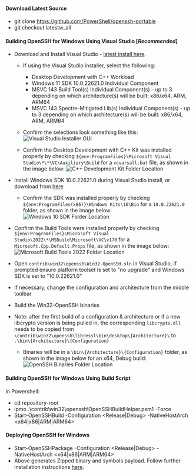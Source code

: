 #### Download Latest Source
  - git clone https://github.com/PowerShell/openssh-portable
  - git checkout latestw_all

#### Building OpenSSH for Windows Using Visual Studio [*Recommended*]
  - Download and Install Visual Studio - [latest install here](https://visualstudio.microsoft.com/downloads/). 
    - If using the Visual Studio installer, select the following:
      - Desktop Development with C++ Workload
      - Windows 11 SDK 10.0.22621.0 Individual Component
      - MSVC 143 Build Tool(s) Individual Component(s) - up to 3 depending on which architecture(s) will be built: x86/x64, ARM, ARM64 
      - MSVC 143 Spectre-Mitigated Lib(s) Individual Component(s) - up to 3 depending on which architecture(s) will be built: x86/x64, ARM, ARM64

    - Confirm the selections look something like this: 
![Visual Studio Installer GUI](https://github.com/PowerShell/Win32-OpenSSH/assets/14894321/1966b3df-2c42-4eb6-a8b1-dad3bc84d095)

     - Confirm the Desktop Development with C++ Kit was installed properly by checking `${env:ProgramFiles}\Microsoft Visual Studio\*\*\VC\Auxiliary\Build` for a `vcvarsall.bat` file, as shown in the image below: 
![C++ Development Kit Folder Location](https://github.com/PowerShell/Win32-OpenSSH/assets/14894321/f27bf4cd-70fd-4c48-847c-41cf5cf4b0aa)

- Install Windows SDK 10.0.22621.0 during Visual Studio install, or download from [here](https://developer.microsoft.com/en-us/windows/downloads/sdk-archive/)
     - Confirm the SDK was installed properly by checking `${env:ProgramFiles(x86)}\Windows Kits\10\Bin` for a `10.0.22621.0` folder, as shown in the image below: 
![Windows 10 SDK Folder Location](https://github.com/PowerShell/Win32-OpenSSH/assets/14894321/fbde27f5-3f2e-4ded-9733-61b1279f06ac)

- Confirm the Build Tools were installed properly by checking `${env:ProgramFiles}\Microsoft Visual Studio\2022\*\MSBuild\Microsoft\VC\v170` for a `Microsoft.Cpp.Default.Props` file, as shown in the image below: 
![Microsoft Build Tools 2022 Folder Location](https://github.com/PowerShell/Win32-OpenSSH/assets/14894321/4e8b0f24-2ef1-4d4a-8c60-b580d425fe89)
- Open `contrib\win32\openssh\Win32-OpenSSH.sln` in Visual Studio, if prompted ensure platform toolset is set to "no upgrade" and Windows SDK is set to "10.0.22621.0" 
- If necessary, change the configuration and architecture from the middle toolbar
- Build the Win32-OpenSSH binaries
- Note: after the first build of a configuration & architecture or if a new libcrypto version is being pulled in, the corresponding `libcrypto.dll` needs to be copied from `\contrib\win32\openssh\libressl\bin\desktop\{Architecture}\` to `.\bin\{Architecture}\{Configuration}`
     - Binaries will be in a `\bin\{Architecture}\{Configuration}` folder, as shown in the image below for an x64, Debug build:
![OpenSSH Binaries Folder Location](https://user-images.githubusercontent.com/14894321/155556691-3573b5df-8295-4815-9543-a8e38e78b5fa.png)


#### Building OpenSSH for Windows Using Build Script
In Powershell:
  - cd repository-root
  - ipmo .\contrib\win32\openssh\OpenSSHBuildHelper.psm1 -Force
  - Start-OpenSSHBuild -Configuration <Release|Debug> -NativeHostArch <x64|x86|ARM|ARM64>

#### Deploying OpenSSH for Windows
  - Start-OpenSSHPackage -Configuration <Release|Debug> -NativeHostArch <x64|x86|ARM|ARM64>
  - Above generates Zipped binary and symbols payload. Follow further installation instructions [here](https://github.com/PowerShell/Win32-OpenSSH/wiki/Install-Win32-OpenSSH).




